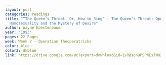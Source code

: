 ```yaml
---
layout: post
categories: readings
title: "“The Queen’s Throat: Or, How to Sing” - The Queen’s Throat: Opera,
  Homosexuality and the Mystery of Desire"
author: Wayne Koestenbaum
year: "1993"
pages: 22 Pages
week: Week 7 - Operation Theoperatricks
color: blue
color2: dkblue
link: https://drive.google.com/uc?export=download&id=1vRBson9PSPhEslNHZRYYrDg-8Vj7SYtH
---
```

